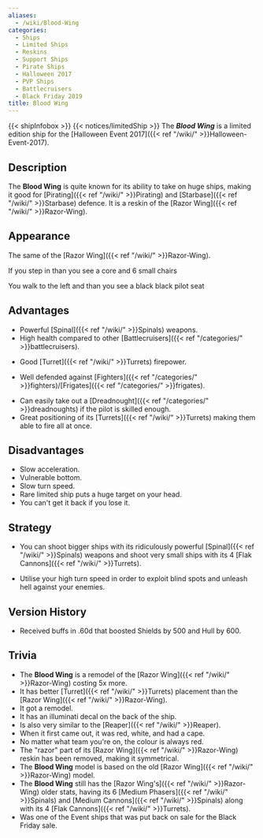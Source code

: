```yaml
---
aliases:
  - /wiki/Blood-Wing
categories:
  - Ships
  - Limited Ships
  - Reskins
  - Support Ships
  - Pirate Ships
  - Halloween 2017
  - PVP Ships
  - Battlecruisers
  - Black Friday 2019
title: Blood Wing
---
```


{{< shipInfobox >}} {{< notices/limitedShip >}} The **_Blood Wing_** is a limited edition ship for the [Halloween Event 2017]({{< ref "/wiki/" >}}Halloween-Event-2017).

## Description

The **Blood Wing** is quite known for its ability to take on huge ships, making it good for [Pirating]({{< ref "/wiki/" >}}Pirating) and [Starbase]({{< ref "/wiki/" >}}Starbase) defence. It is a reskin of the [Razor Wing]({{< ref "/wiki/" >}}Razor-Wing).

## Appearance

The same of the [Razor Wing]({{< ref "/wiki/" >}}Razor-Wing).

If you step in than you see a core and 6 small chairs

You walk to the left and than you see a black black pilot seat

## Advantages

- Powerful [Spinal]({{< ref "/wiki/" >}}Spinals) weapons.
- High health compared to other [Battlecruisers]({{< ref "/categories/" >}}battlecruisers).

<!-- -->

- Good [Turret]({{< ref "/wiki/" >}}Turrets) firepower.

<!-- -->

- Well defended against [Fighters]({{< ref "/categories/" >}}fighters)/[Frigates]({{< ref "/categories/" >}}frigates).

<!-- -->

- Can easily take out a [Dreadnought]({{< ref "/categories/" >}}dreadnoughts) if the pilot is skilled enough.
- Great positioning of its [Turrets]({{< ref "/wiki/" >}}Turrets) making them able to fire all at once.

## Disadvantages

- Slow acceleration.
- Vulnerable bottom.
- Slow turn speed. 
- Rare limited ship puts a huge target on your head. 
- You can't get it back if you lose it.

## Strategy

- You can shoot bigger ships with its ridiculously powerful [Spinal]({{< ref "/wiki/" >}}Spinals) weapons and shoot very small ships with its 4 [Flak Cannons]({{< ref "/wiki/" >}}Turrets).

<!-- -->

- Utilise your high turn speed in order to exploit blind spots and unleash hell against your enemies. 

## Version History

- Received buffs in .60d that boosted Shields by 500 and Hull by 600.

## Trivia

- The **Blood Wing** is a remodel of the [Razor Wing]({{< ref "/wiki/" >}}Razor-Wing) costing 5x more.
- It has better [Turret]({{< ref "/wiki/" >}}Turrets) placement than the [Razor Wing]({{< ref "/wiki/" >}}Razor-Wing).
- It got a remodel.
- It has an illuminati decal on the back of the ship.
- Is also very similar to the [Reaper]({{< ref "/wiki/" >}}Reaper).
- When it first came out, it was red, white, and had a cape.
- No matter what team you're on, the colour is always red.
- The "razor" part of its [Razor Wing]({{< ref "/wiki/" >}}Razor-Wing) reskin has been removed, making it symmetrical.
- The **Blood Wing** model is based on the old [Razor Wing]({{< ref "/wiki/" >}}Razor-Wing) model.
- The **Blood Wing** still has the [Razor Wing's]({{< ref "/wiki/" >}}Razor-Wing) older stats, having its 6 [Medium Phasers]({{< ref "/wiki/" >}}Spinals) and [Medium Cannons]({{< ref "/wiki/" >}}Spinals) along with its 4 [Flak Cannons]({{< ref "/wiki/" >}}Turrets).
- <span>Was one of the Event ships that was put back on sale for the Black Friday sale.</span>
